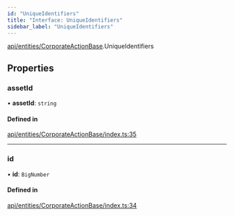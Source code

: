 ```yaml
---
id: "UniqueIdentifiers"
title: "Interface: UniqueIdentifiers"
sidebar_label: "UniqueIdentifiers"
---
```


[api/entities/CorporateActionBase](../../../../../modules/API/Entities/CorporateActionBase/CorporateActionBase.md).UniqueIdentifiers

## Properties

### assetId

• **assetId**: `string`

#### Defined in

[api/entities/CorporateActionBase/index.ts:35](https://github.com/PolymeshAssociation/polymesh-sdk/blob/b55e63737/src/api/entities/CorporateActionBase/index.ts#L35)

___

### id

• **id**: `BigNumber`

#### Defined in

[api/entities/CorporateActionBase/index.ts:34](https://github.com/PolymeshAssociation/polymesh-sdk/blob/b55e63737/src/api/entities/CorporateActionBase/index.ts#L34)

